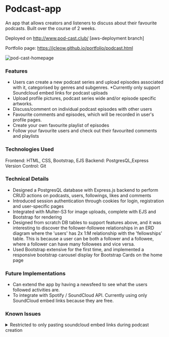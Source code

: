 # Podcast-app
An app that allows creators and listeners to discuss about their favourite podcasts. 
Built over the course of 2 weeks.

Deployed on http://www.pod-cast.club/ [aws-deployment branch]

Portfolio page: https://jcleow.github.io/portfolio/podcast.html

![pod-cast-homepage](https://jcleow.github.io/portfolio/img/projects/podcastApp/homePage.png)

### Features ###
* Users can create a new podcast series and upload episodes associated with it, categorised by genres and subgenres. *Currently only support Soundcloud embed links for podcast uploads
* Upload profile pictures, podcast series wide and/or episode specific artworks.
* Discuss/comment on individual podcast episodes with other users
* Favourite comments and episodes, which will be recorded in user's profile pages.
* Create your own favourite playlist of episodes
* Follow your favourite users and check out their favourited comments and playlists

### Technologies Used ###
Frontend: HTML, CSS, Bootstrap, EJS
Backend: PostgresQL,Express
Version Control: Git

### Technical Details ###

* Designed a PostgresQL database with Express.js backend to perform CRUD actions
on podcasts, users, followings, likes and comments
* Introduced session authentication through cookies for login, registration and user-specific pages
* Integrated with Multer-S3 for image uploads, complete with EJS and Bootstrap for rendering
* Designed from scratch DB tables to support features above, and it was interesting to discover the follower-followee relationships in an ERD diagram where the 'users' has 2x 1:M relationship with the 'fellowships' table. This is because a user can be both a follower and a followee, where a follower can have many followees and vice versa.
* Used Bootstrap extensive for the first time, and implemented a responsive bootstrap carousel display for Bootstrap Cards on the home page

### Future Implementations ###
* Can extend the app by having a newsfeed to see what the users followed activities are.
* To integrate with Spotify / SoundCloud API. Currently using only SoundCloud embed links because they are free.

### Known Issues ###
<details>  
  <summary> Restricted to only pasting soundcloud embed links during podcast creation </summary>
  <p> Users currently can only upload a podcast by using an Embed SoundCloudLink 
(e.g <iframe width="100%" height="166" scrolling="no" frameborder="no" allow="autoplay" src="https://w.soundcloud.com/player/?.... >) and not an mp3/wav audio file. <p>
</details>

<details>
  <summary>Rename and cleanup of `newRoutes` branch for Heroku deployment</summary>
  <p>Yet to rename route for deployment and new routes added on heroku (currently sit as newRoute branch). This was created for practice on deployment away from AWS onto Heroku <p>
 </details>
 
 <details>
  <summary>Manual Input of Seed Data</summary>
  <p>Seed data are manually input at deployment (due to lack of time to automate the generation of scrapping soundcloud embed links). Future implementation if integrated with Spotify/Soundcloud API may negate this</p>
</details>

### Running the code ###

1. Clone the Repo

`git clone https://github.com/jcleow/podcast-app.git`

2. Run on node and specify port

`node index.js 3000`


